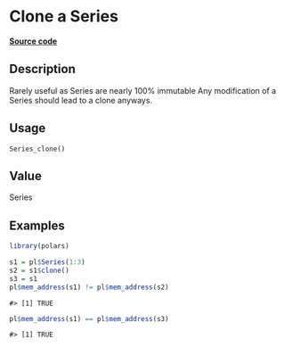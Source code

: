 
# Clone a Series

[**Source code**](https://github.com/pola-rs/r-polars/tree/main/R/after-wrappers.R#L20)

## Description

Rarely useful as Series are nearly 100% immutable Any modification of a
Series should lead to a clone anyways.

## Usage

<pre><code class='language-R'>Series_clone()
</code></pre>

## Value

Series

## Examples

``` r
library(polars)

s1 = pl$Series(1:3)
s2 = s1$clone()
s3 = s1
pl$mem_address(s1) != pl$mem_address(s2)
```

    #> [1] TRUE

``` r
pl$mem_address(s1) == pl$mem_address(s3)
```

    #> [1] TRUE
